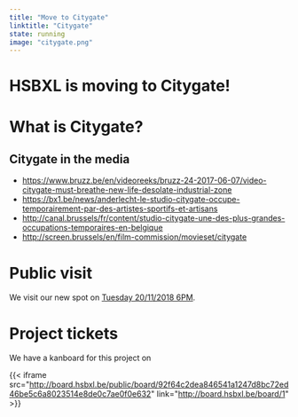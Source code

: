 ```yaml
---
title: "Move to Citygate"
linktitle: "Citygate"
state: running
image: "citygate.png"
---
```


# HSBXL is moving to Citygate!


# What is Citygate?
## Citygate in the media

- https://www.bruzz.be/en/videoreeks/bruzz-24-2017-06-07/video-citygate-must-breathe-new-life-desolate-industrial-zone
- https://bx1.be/news/anderlecht-le-studio-citygate-occupe-temporairement-par-des-artistes-sportifs-et-artisans
- http://canal.brussels/fr/content/studio-citygate-une-des-plus-grandes-occupations-temporaires-en-belgique
- http://screen.brussels/en/film-commission/movieset/citygate

# Public visit
We visit our new spot on [Tuesday 20/11/2018 6PM](/events/techtuesday/499/).


# Project tickets
We have a kanboard for this project on

{{< iframe src="http://board.hsbxl.be/public/board/92f64c2dea846541a1247d8bc72ed46be5c6a8023514e8de0c7ae0f0e632" link="http://board.hsbxl.be/board/1" >}}